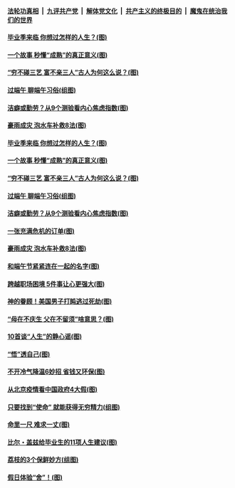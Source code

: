 ####  [法轮功真相](../../../../basic/blob/master/README.md?t=06260402) &nbsp;|&nbsp; [九评共产党](../../../../9ping.md/blob/master/README.md?t=06260402) &nbsp;|&nbsp; [解体党文化](../../../../jtdwh.md/blob/master/README.md?t=06260402)  &nbsp;|&nbsp; [共产主义的终极目的](../../../../gczydzjmd.md/blob/master/README.md?t=06260402) &nbsp;|&nbsp; [魔鬼在统治我们的世界](../../../../mgztzwmdsj.md/blob/master/README.md?t=06260402) 

#### [毕业季来临 你想过怎样的人生？(图)](../pages/p8/937661.md?t=06260402) 

#### [一个故事 秒懂“成熟”的真正意义(图)](../pages/p8/936405.md?t=06260402) 

#### [“穷不碰三艺 富不亲三人”古人为何这么说？(图)](../pages/p8/937602.md?t=06260402) 

#### [过端午 聊端午习俗(组图)](../pages/p8/937246.md?t=06260402) 

#### [洁癖或勤劳？从9个测验看内心焦虑指数(图)](../pages/p8/937558.md?t=06260402) 

#### [豪雨成灾 泡水车补救8法(图)](../pages/p8/937526.md?t=06260402) 

#### [毕业季来临 你想过怎样的人生？(图)](../pages/p8/937661.md?t=06260402) 

#### [一个故事 秒懂“成熟”的真正意义(图)](../pages/p8/936405.md?t=06260402) 

#### [“穷不碰三艺 富不亲三人”古人为何这么说？(图)](../pages/p8/937602.md?t=06260402) 

#### [过端午 聊端午习俗(组图)](../pages/p8/937246.md?t=06260402) 

#### [洁癖或勤劳？从9个测验看内心焦虑指数(图)](../pages/p8/937558.md?t=06260402) 

#### [一张充满危机的订单(图)](../pages/p8/936981.md?t=06260402) 

#### [豪雨成灾 泡水车补救8法(图)](../pages/p8/937526.md?t=06260402) 

#### [和端午节紧紧连在一起的名字(图)](../pages/p8/937448.md?t=06260402) 

#### [跨越职场困境 5件事让心更强大(图)](../pages/p8/937375.md?t=06260402) 

#### [神的眷顾！美国男子打盹逃过死劫(图)](../pages/p8/936985.md?t=06260402) 

#### [“母在不庆生 父在不留须”啥意思？(图)](../pages/p8/937234.md?t=06260402) 

#### [10首谈“人生”的静心谣(图)](../pages/p8/936965.md?t=06260402) 

#### [“悟”透自己(图)](../pages/p8/936972.md?t=06260402) 

#### [不开冷气降温6妙招 省钱又环保(图)](../pages/p8/937329.md?t=06260402) 

#### [从北京疫情看中国政府4大假(图)](../pages/p8/937196.md?t=06260402) 

#### [只要找到“使命” 就能获得无穷精力(组图)](../pages/p8/937159.md?t=06260402) 

#### [命里一尺 难求一丈(图)](../pages/p8/936782.md?t=06260402) 

#### [比尔・盖兹给毕业生的11项人生建议(图)](../pages/p8/936231.md?t=06260402) 

#### [荔枝的3个保鲜妙方(组图)](../pages/p8/936950.md?t=06260402) 

#### [假日体验“舍”！(图)](../pages/p8/937183.md?t=06260402) 

